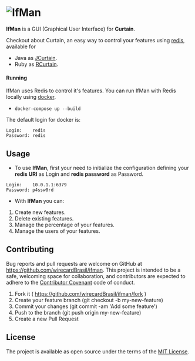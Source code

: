 # ![IfMan](https://raw.githubusercontent.com/wirecardBrasil/ifman/master/app/assets/images/ifman.png)

**IfMan** is a GUI (Graphical User Interface) for **Curtain**.

Checkout about Curtain, an easy way to control your features using [redis](http://redis.io/), available for
- Java as [JCurtain](https://github.com/wirecardBrasil/jcurtain).
- Ruby as [RCurtain](https://github.com/wirecardBrasil/rcurtain).

#### Running

IfMan uses Redis to control it's features. You can run IfMan with Redis locally using [docker](https://docs.docker.com/engine/installation/).
- `docker-compose up --build`

The default login for docker is:
```
Login:    redis
Password: redis
```

## Usage

* To use **IfMan**, first your need to initialize the configuration defining your **redis URI** as Login and **redis password** as Password.

```
Login:    10.0.1.1:6379
Password: p4ssw0rd
```

* With **IfMan** you can:

1. Create new features.
2. Delete existing features.
3. Manage the percentage of your features.
4. Manage the users of your features.

## Contributing

Bug reports and pull requests are welcome on GitHub at https://github.com/wirecardBrasil/ifman. This project is intended to be a safe, welcoming space for collaboration, and contributors are expected to adhere to the [Contributor Covenant](http://contributor-covenant.org) code of conduct.

1. Fork it ( https://github.com/wirecardBrasil/ifman/fork )
2. Create your feature branch (git checkout -b my-new-feature)
3. Commit your changes (git commit -am 'Add some feature')
4. Push to the branch (git push origin my-new-feature)
5. Create a new Pull Request

## License

The project is available as open source under the terms of the [MIT License](http://opensource.org/licenses/MIT).
